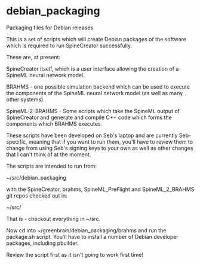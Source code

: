 debian_packaging
================

Packaging files for Debian releases

This is a set of scripts which will create Debian packages of the software
which is required to run SpineCreator successfully.

These are, at present:

SpineCreator itself, which is a user interface allowing the creation of
a SpineML neural network model.

BRAHMS - one possible simulation backend which can be used to execute
the components of the SpineML neural network model (as well as many other
systems).

SpineML-2-BRAHMS - Some scripts which take the SpineML output of SpineCreator
and generate and compile C++ code which forms the components which BRAHMS
executes.

These scripts have been developed on Seb's laptop and are currently Seb-specific,
meaning that if you want to run them, you'll have to review them to change from
using Seb's signing keys to your own as well as other changes that I can't think
of at the moment.

The scripts are intended to run from:

~/src/debian_packaging

with the SpineCreator, brahms, SpineML_PreFlight and SpineML_2_BRAHMS
git repos checked out in:

~/src/

That is - checkout everything in ~/src.

Now cd into ~/greenbrain/debian_packaging/brahms and run the package.sh script.
You'll have to install a number of Debian developer packages, including pbuilder.

Review the script first as it isn't going to work first time!
